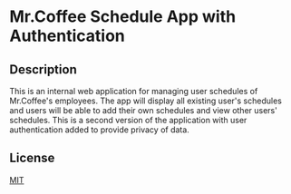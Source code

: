 # Mr.Coffee Schedule App with Authentication

## Description

This is an internal web application for managing user schedules of Mr.Coffee's employees. The app will display all existing user's schedules and users will be able to add their own schedules and view other users' schedules. This is a second version of the application with user authentication added to provide privacy of data.

## License

[MIT](https://choosealicense.com/licenses/mit/)
